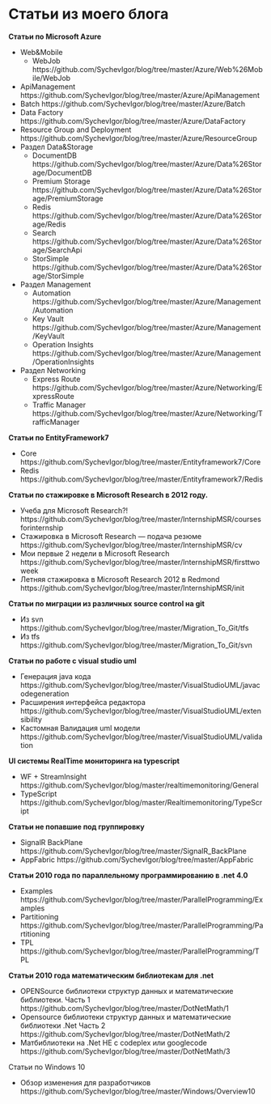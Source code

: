 ﻿Статьи из моего блога
====
<b>Статьи по Microsoft Azure</b>
<ul>
<li>Web&Mobile
<ul>
<li>WebJob https://github.com/SychevIgor/blog/tree/master/Azure/Web%26Mobile/WebJob</li>
</ul>
</li>
<li>ApiManagement https://github.com/SychevIgor/blog/tree/master/Azure/ApiManagement</li>
<li>Batch https://github.com/SychevIgor/blog/tree/master/Azure/Batch</li>
<li>Data Factory https://github.com/SychevIgor/blog/tree/master/Azure/DataFactory</li>
<li>Resource Group and Deployment https://github.com/SychevIgor/blog/tree/master/Azure/ResourceGroup</li>
<li>Раздел Data&Storage
<ul>
<li>DocumentDB https://github.com/SychevIgor/blog/tree/master/Azure/Data%26Storage/DocumentDB</li>
<li>Premium Storage https://github.com/SychevIgor/blog/tree/master/Azure/Data%26Storage/PremiumStorage</li>
<li>Redis https://github.com/SychevIgor/blog/tree/master/Azure/Data%26Storage/Redis</li>
<li>Search https://github.com/SychevIgor/blog/tree/master/Azure/Data%26Storage/SearchApi</li>
<li>StorSimple https://github.com/SychevIgor/blog/tree/master/Azure/Data%26Storage/StorSimple</li>
</ul>
</li>
<li>Раздел Management
<ul>
<li>Automation https://github.com/SychevIgor/blog/tree/master/Azure/Management/Automation</li>
<li>Key Vault https://github.com/SychevIgor/blog/tree/master/Azure/Management/KeyVault</li>
<li>Operation Insights https://github.com/SychevIgor/blog/tree/master/Azure/Management/OperationInsights</li>
</ul>
</li>
<li>Раздел Networking
<ul>
<li>Express Route https://github.com/SychevIgor/blog/tree/master/Azure/Networking/ExpressRoute</li>
<li>Traffic Manager https://github.com/SychevIgor/blog/tree/master/Azure/Networking/TrafficManager</li>
</ul>
</li>
</ul>

<b>Статьи по EntityFramework7</b>
<ul>
<li>Core https://github.com/SychevIgor/blog/tree/master/Entityframework7/Core</li>
<li>Redis https://github.com/SychevIgor/blog/tree/master/Entityframework7/Redis</li>
</ul>

<b>Статьи по стажировке в Microsoft Research в 2012 году.</b>
<ul>
<li>Учеба для Microsoft Research?! https://github.com/SychevIgor/blog/tree/master/InternshipMSR/coursesforinternship</li>
<li>Стажировка в Microsoft Research — подача резюме https://github.com/SychevIgor/blog/tree/master/InternshipMSR/cv</li>
<li>Мои первые 2 недели в Microsoft Research https://github.com/SychevIgor/blog/tree/master/InternshipMSR/firsttwoweek</li>
<li>Летняя стажировка в Microsoft Research 2012 в Redmond https://github.com/SychevIgor/blog/tree/master/InternshipMSR/init</li>
</ul>

<b>Статьи по миграции из различных source control на git</b>
<ul>
<li>Из svn https://github.com/SychevIgor/blog/tree/master/Migration_To_Git/tfs</li>
<li>Из tfs https://github.com/SychevIgor/blog/tree/master/Migration_To_Git/svn</li>
</ul>

<b>Статьи по работе с visual studio uml</b>
<ul>
<li>Генерация java кода https://github.com/SychevIgor/blog/tree/master/VisualStudioUML/javacodegeneration</li>
<li>Расширения интерфейса редактора https://github.com/SychevIgor/blog/tree/master/VisualStudioUML/extensibility</li>
<li>Кастомная Валидация uml модели https://github.com/SychevIgor/blog/tree/master/VisualStudioUML/validation</li>
</ul>

<b>UI системы RealTime мониторинга на typescript</b>
<ul>
<li>WF + StreamInsight https://github.com/SychevIgor/blog/master/realtimemonitoring/General</li>
<li>TypeScript https://github.com/SychevIgor/blog/master/Realtimemonitoring/TypeScript</li>
</ul>

<b>Статьи не попавшие под группировку</b>
<ul>
<li>SignalR BackPlane https://github.com/SychevIgor/blog/tree/master/SignalR_BackPlane</li>
<li>AppFabric https://github.com/SychevIgor/blog/tree/master/AppFabric</li>
</ul>

<b>Статьи 2010 года по параллельному программированию в .net 4.0</b>
<ul>
<li>Examples https://github.com/SychevIgor/blog/tree/master/ParallelProgramming/Examples</li>
<li>Partitioning https://github.com/SychevIgor/blog/tree/master/ParallelProgramming/Partitioning</li>
<li>TPL https://github.com/SychevIgor/blog/tree/master/ParallelProgramming/TPL</li>
</ul>

<b>Статьи 2010 года математическим библиотекам для .net</b>
<ul>
<li>OPENSource библиотеки структур данных и математические библиотеки. Часть 1 https://github.com/SychevIgor/blog/tree/master/DotNetMath/1</li>
<li>Opensource библиотеки структур данных и математические библиотеки .Net Часть 2 https://github.com/SychevIgor/blog/tree/master/DotNetMath/2</li>
<li>Матбиблиотеки на .Net НЕ с codeplex или googlecode https://github.com/SychevIgor/blog/tree/master/DotNetMath/3</li>
</ul>
Статьи по Windows 10
<ul>

<li>Обзор изменения для разработчиков https://github.com/SychevIgor/blog/tree/master/Windows/Overview10</li>
</li>

</ul>

